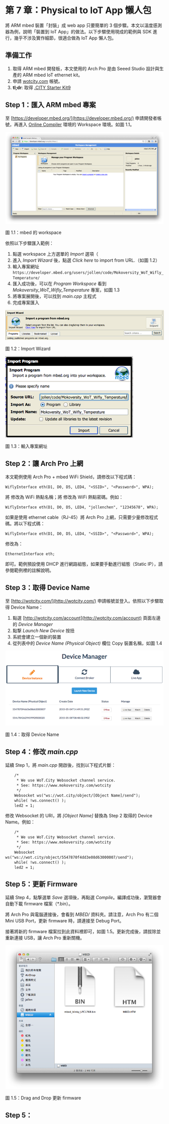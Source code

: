 # 第 7 章：Physical to IoT App 懶人包

將 ARM mbed 裝置「封裝」成 web app 只要簡單的 3 個步驟。本文以溫度感測器為例，說明「裝置到 IoT App」的做法。以下步驟使用現成的範例與 SDK 進行，幾乎不涉及實作細節，很適合做為 IoT App 懶人包。

## 準備工作

1. 取得 ARM mbed 開發板，本文使用的 Arch Pro 是由 Seeed Studio 設計與生產的 ARM mbed IoT ethernet kit。
2. 申請 [wotcity.com](http://wotcity.com) 帳號。
3. **tl;dr**: 取得 [.CITY Starter Kit9](http://wotcity.com/docs/dotcity-starter-kit)

## Step 1：匯入 ARM mbed 專案

至 [https://developer.mbed.org/](https://developer.mbed.org/) 申請開發者帳號，再進入 [Online Compiler](https://developer.mbed.org/compiler/) 環境的 Workspace 環境。如圖 1.1。

![圖 1.1：mbed 的 workspace](1.1_workspace.png)

圖 1.1：mbed 的 workspace

依照以下步驟匯入範例：

1. 點選 workspace 上方選單的 *Import* 選項（
2. 進入 *Import Wizard* 後，點選 *Click here* to import from URL.（如圖 1.2）
3. 輸入專案網址 `https://developer.mbed.org/users/jollen/code/Mokoversity_WoT_Wifly_Temperature/`
4. 匯入成功後，可以在 *Program Workspace* 看到 *Mokoversity_WoT_Wifly_Temperature* 專案，如圖 1.3
5. 將專案展開後，可以找到 *main.cpp* 主程式
6. 完成專案匯入

![圖 1.2：Import Wizard](8.2.png)

圖 1.2：Import Wizard

![圖 1.3：輸入專案網址](8.3.png)

圖 1.3：輸入專案網址

## Step 2：讓 Arch Pro 上網

本文範例使用 Arch Pro + mbed WiFi Shield，請修改以下程式碼：

```
WiflyInterface eth(D1, D0, D5, LED4, "<SSID>", "<Password>", WPA);
```

將 *<SSID>* 修改為 WiFi 熱點名稱；將 *<Password>* 修改為 WiFi 熱點密碼。例如：

```
WiflyInterface eth(D1, D0, D5, LED4, "jollenchen", "12345678", WPA);
```

如果是使用 ethernet cable（RJ-45）將 Arch Pro 上網，只需要少量修改程式碼。將以下程式碼：

```
WiflyInterface eth(D1, D0, D5, LED4, "<SSID>", "<Password>", WPA);
```

修改為：

```
EthernetInterface eth;
```

即可。範例預設使用 DHCP 進行網路組態，如果要手動進行組態（Static IP），請參閱範例裡的註解說明。

## Step 3：取得 Device Name

至 [http://wotcity.com/](http://wotcity.com/) 申請帳號並登入。依照以下步驟取得 Device Name：

1. 點選 [http://wotcity.com/account](http://wotcity.com/account) 頁面左邊的 *Device Manager*
2. 點撃 *Launch New Device* 按扭
3. 系統會建立一個新的裝置
4. 從列表中的 *Device Name (Physical Object)* 欄位 Copy 裝置名稱，如圖 1.4

![圖 1.4：取得 Device Name](8.4.png)

圖 1.4：取得 Device Name

## Step 4：修改 *main.cpp*

延續 Step 1，將 *main.cpp* 開啟後，找到以下程式片斷：

```
    /*
     * We use WoT.City Websocket channel service.
     * See: https://www.mokoversity.com/wotcity
     */
    Websocket ws("ws://wot.city/object/[Object Name]/send");
    while( !ws.connect() );
    led2 = 1;
```

修改 Websocket 的 URI，將 *[Object Name]* 替換為 Step 2 取得的 Device Name。例如：

```
    /*
     * We use WoT.City Websocket channel service.
     * See: https://www.mokoversity.com/wotcity
     */
    Websocket ws("ws://wot.city/object/5547870f4dd3e08d63000007/send");
    while( !ws.connect() );
    led2 = 1;
```

## Step 5：更新 Firmware

延續 Step 4，點撃選單 *Save* 選項後，再點選 *Compile*。編譯成功後，瀏覽器會自動下載 firmware 檔案（*.bin）。

將 Arch Pro 與電腦連接後，會看到 *MBED/* 資料夾。請注意，Arch Pro 有二個 Mini USB Port，更新 firmware 時，請連接至 Debug Port。

接著將新的 firmware 檔案拉到此資料裡即可，如圖 1.5。更新完成後，請拔除並重新連接 USB，讓 Arch Pro 重新關機。

![圖 1.5：Drag and Drop 更新 firmware](1.3_drag-drop.png)

圖 1.5：Drag and Drop 更新 firmware

## Step 5：


